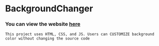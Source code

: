 # BackgroundChanger

### You can view the website [here](https://cometcoder192.github.io/BackgroundChanger/)

`This project uses HTML, CSS, and JS. Users can CUSTOMIZE background color without changing the source code`
